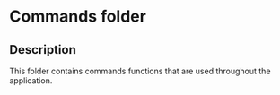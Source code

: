 # Commands folder

## Description
This folder contains commands functions that are used throughout the application.